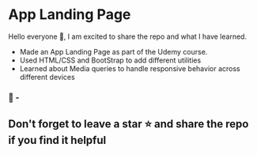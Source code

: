 # App Landing Page

Hello everyone 👋, I am excited to share the repo and what I have learned.
- Made an App Landing Page as part of the Udemy course.
- Used HTML/CSS and BootStrap to add different utilities
- Learned about Media queries to handle responsive behavior across different devices

### 🔗 - 

## Don't forget to leave a star ⭐  and share the repo if you find it helpful
